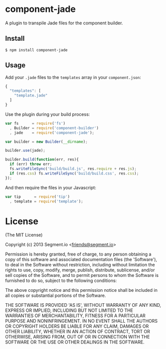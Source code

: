 # component-jade

  A plugin to transpile Jade files for the component builder.

## Install

    $ npm install component-jade

## Usage

  Add your `.jade` files to the `templates` array in your `component.json`:

  ```js
  {
    "templates": [
      "template.jade"
    ]
  }
  ```

  Use the plugin during your build process:

  ```js
  var fs      = require('fs')
    , Builder = require('component-builder')
    , jade    = require('component-jade');

  var builder = new Builder(__dirname);

  builder.use(jade);

  builder.build(function(err, res){
    if (err) throw err;
    fs.writeFileSync('build/build.js', res.require + res.js);
    if (res.css) fs.writeFileSync('build/build.css', res.css);
  });
  ```

  And then require the files in your Javascript:

  ```js
  var tip      = require('tip')
    , template = require('template');
  ```

# License

(The MIT License)

Copyright (c) 2013 Segment.io &lt;friends@segment.io&gt;

Permission is hereby granted, free of charge, to any person obtaining
a copy of this software and associated documentation files (the
'Software'), to deal in the Software without restriction, including
without limitation the rights to use, copy, modify, merge, publish,
distribute, sublicense, and/or sell copies of the Software, and to
permit persons to whom the Software is furnished to do so, subject to
the following conditions:

The above copyright notice and this permission notice shall be
included in all copies or substantial portions of the Software.

THE SOFTWARE IS PROVIDED 'AS IS', WITHOUT WARRANTY OF ANY KIND,
EXPRESS OR IMPLIED, INCLUDING BUT NOT LIMITED TO THE WARRANTIES OF
MERCHANTABILITY, FITNESS FOR A PARTICULAR PURPOSE AND NONINFRINGEMENT.
IN NO EVENT SHALL THE AUTHORS OR COPYRIGHT HOLDERS BE LIABLE FOR ANY
CLAIM, DAMAGES OR OTHER LIABILITY, WHETHER IN AN ACTION OF CONTRACT,
TORT OR OTHERWISE, ARISING FROM, OUT OF OR IN CONNECTION WITH THE
SOFTWARE OR THE USE OR OTHER DEALINGS IN THE SOFTWARE.